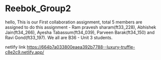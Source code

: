 # Reebok_Group2
hello, This is our First collaboration assignment, total 5 members are assigned to do this assignment - Ram pravesh sharam(ft33_228), Abhishek Jain(ft34_266), Ayesha Tabassum(ft34_039), Parveen Barak(ft34_150) and Ravi Gond(ft33_197). We all are B36 - Unit 3 students. 

netlify link
https://664b7a033800eaea392b7788--luxury-truffle-c8e2c9.netlify.app/